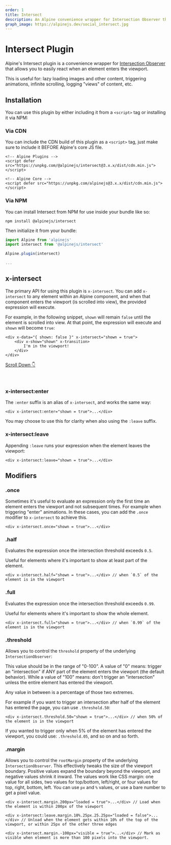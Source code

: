 ```yaml
---
order: 1
title: Intersect
description: An Alpine convenience wrapper for Intersection Observer that allows you to easily react when an element enters the viewport.
graph_image: https://alpinejs.dev/social_intersect.jpg
---
```


# Intersect Plugin

Alpine's Intersect plugin is a convenience wrapper for [Intersection Observer](https://developer.mozilla.org/en-US/docs/Web/API/Intersection_Observer_API) that allows you to easily react when an element enters the viewport.

This is useful for: lazy loading images and other content, triggering animations, infinite scrolling, logging "views" of content, etc.

<a name="installation"></a>
## Installation

You can use this plugin by either including it from a `<script>` tag or installing it via NPM:

### Via CDN

You can include the CDN build of this plugin as a `<script>` tag, just make sure to include it BEFORE Alpine's core JS file.

```alpine
<!-- Alpine Plugins -->
<script defer src="https://unpkg.com/@alpinejs/intersect@3.x.x/dist/cdn.min.js"></script>

<!-- Alpine Core -->
<script defer src="https://unpkg.com/alpinejs@3.x.x/dist/cdn.min.js"></script>
```

### Via NPM

You can install Intersect from NPM for use inside your bundle like so:

```shell
npm install @alpinejs/intersect
```

Then initialize it from your bundle:

```js
import Alpine from 'alpinejs'
import intersect from '@alpinejs/intersect'

Alpine.plugin(intersect)

...
```

<a name="x-intersect"></a>
## x-intersect

The primary API for using this plugin is `x-intersect`. You can add `x-intersect` to any element within an Alpine component, and when that component enters the viewport (is scrolled into view), the provided expression will execute.

For example, in the following snippet, `shown` will remain `false` until the element is scrolled into view. At that point, the expression will execute and `shown` will become `true`:

```alpine
<div x-data="{ shown: false }" x-intersect="shown = true">
    <div x-show="shown" x-transition>
        I'm in the viewport!
    </div>
</div>
```

<!-- START_VERBATIM -->
<div class="demo" style="height: 60px; overflow-y: scroll;" x-data x-ref="root">
    <a href="#" @click.prevent="$refs.root.scrollTo({ top: $refs.root.scrollHeight, behavior: 'smooth' })">Scroll Down 👇</a>
    <div style="height: 50vh"></div>
    <div x-data="{ shown: false }" x-intersect="shown = true" id="yoyo">
        <div x-show="shown" x-transition.duration.1000ms>
            I'm in the viewport!
        </div>
        <div x-show="! shown">&nbsp;</div>
    </div>
</div>
<!-- END_VERBATIM -->

<a name="x-intersect-enter"></a>
### x-intersect:enter

The `:enter` suffix is an alias of `x-intersect`, and works the same way:

```alpine
<div x-intersect:enter="shown = true">...</div>
```

You may choose to use this for clarity when also using the `:leave` suffix.

<a name="x-intersect-leave"></a>
### x-intersect:leave

Appending `:leave` runs your expression when the element leaves the viewport:

```alpine
<div x-intersect:leave="shown = true">...</div>
```

<a name="modifiers"></a>
## Modifiers

<a name="once"></a>
### .once

Sometimes it's useful to evaluate an expression only the first time an element enters the viewport and not subsequent times. For example when triggering "enter" animations. In these cases, you can add the `.once` modifier to `x-intersect` to achieve this.

```alpine
<div x-intersect.once="shown = true">...</div>
```

<a name="half"></a>
### .half

Evaluates the expression once the intersection threshold exceeds `0.5`.

Useful for elements where it's important to show at least part of the element.

```alpine
<div x-intersect.half="shown = true">...</div> // when `0.5` of the element is in the viewport
```

<a name="full"></a>
### .full

Evaluates the expression once the intersection threshold exceeds `0.99`.

Useful for elements where it's important to show the whole element.

```alpine
<div x-intersect.full="shown = true">...</div> // when `0.99` of the element is in the viewport
```

<a name="threshold"></a>
### .threshold

Allows you to control the `threshold` property of the underlying `IntersectionObserver`:

This value should be in the range of "0-100". A value of "0" means: trigger an "intersection" if ANY part of the element enters the viewport (the default behavior). While a value of "100" means: don't trigger an "intersection" unless the entire element has entered the viewport.

Any value in between is a percentage of those two extremes.

For example if you want to trigger an intersection after half of the element has entered the page, you can use `.threshold.50`:

```alpine
<div x-intersect.threshold.50="shown = true">...</div> // when 50% of the element is in the viewport
```

If you wanted to trigger only when 5% of the element has entered the viewport, you could use: `.threshold.05`, and so on and so forth.

<a name="margin"></a>
### .margin

Allows you to control the `rootMargin` property of the underlying `IntersectionObserver`.
This effectively tweaks the size of the viewport boundary. Positive values
expand the boundary beyond the viewport, and negative values shrink it inward. The values
work like CSS margin: one value for all sides, two values for top/bottom, left/right, or
four values for top, right, bottom, left. You can use `px` and `%` values, or use a bare number to
get a pixel value.

```alpine
<div x-intersect.margin.200px="loaded = true">...</div> // Load when the element is within 200px of the viewport
```

```alpine
<div x-intersect:leave.margin.10%.25px.25.25px="loaded = false">...</div> // Unload when the element gets within 10% of the top of the viewport, or within 25px of the other three edges
```

```alpine
<div x-intersect.margin.-100px="visible = true">...</div> // Mark as visible when element is more than 100 pixels into the viewport.
```
